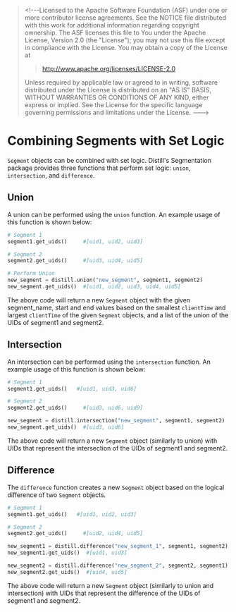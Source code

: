 > \<!\-\--Licensed to the Apache Software Foundation (ASF) under one or
> more contributor license agreements. See the NOTICE file distributed
> with this work for additional information regarding copyright
> ownership. The ASF licenses this file to You under the Apache License,
> Version 2.0 (the \"License\"); you may not use this file except in
> compliance with the License. You may obtain a copy of the License at
>
> > <http://www.apache.org/licenses/LICENSE-2.0>
>
> Unless required by applicable law or agreed to in writing, software
> distributed under the License is distributed on an \"AS IS\" BASIS,
> WITHOUT WARRANTIES OR CONDITIONS OF ANY KIND, either express or
> implied. See the License for the specific language governing
> permissions and limitations under the License. \-\--\>

# Combining Segments with Set Logic

`Segment` objects can be combined with set logic. Distill\'s
Segmentation package provides three functions that perform set logic:
`union`, `intersection`, and `difference`.

## Union

A union can be performed using the `union` function. An example usage of
this function is shown below:

``` python
# Segment 1
segment1.get_uids()     #[uid1, uid2, uid3]

# Segment 2
segment2.get_uids()     #[uid3, uid4, uid5]

# Perform Union
new_segment = distill.union("new_segment", segment1, segment2)
new_segment.get_uids()  #[uid1, uid2, uid3, uid4, uid5]
```

The above code will return a new `Segment` object with the given
segment_name, start and end values based on the smallest `clientTime`
and largest `clientTime` of the given `Segment` objects, and a list of
the union of the UIDs of segment1 and segment2.

## Intersection

An intersection can be performed using the `intersection` function. An
example usage of this function is shown below:

``` python
# Segment 1
segment1.get_uids()   #[uid1, uid3, uid6]

# Segment 2
segment2.get_uids()     #[uid3, uid6, uid9]

new_segment = distill.intersection("new_segment", segment1, segment2)
new_segment.get_uids()  #[uid3, uid6]
```

The above code will return a new `Segment` object (similarly to union)
with UIDs that represent the intersection of the UIDs of segment1 and
segment2.

## Difference

The `difference` function creates a new `Segment` object based on the
logical difference of two `Segment` objects.

``` python
# Segment 1
segment1.get_uids()   #[uid1, uid2, uid3]

# Segment 2
segment2.get_uids()     #[uid2, uid4, uid5]

new_segment1 = distill.difference("new_segment_1", segment1, segment2)
new_segment1.get_uids()  #[uid1, uid3]

new_segment2 = distill.difference("new_segment_2", segment2, segment1)
new_segment2.get_uids()  #[uid4, uid5]
```

The above code will return a new `Segment` object (similarly to union
and intersection) with UIDs that represent the difference of the UIDs of
segment1 and segment2.
